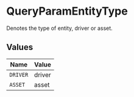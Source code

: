 # QueryParamEntityType

Denotes the type of entity, driver or asset.


## Values

| Name     | Value    |
| -------- | -------- |
| `DRIVER` | driver   |
| `ASSET`  | asset    |